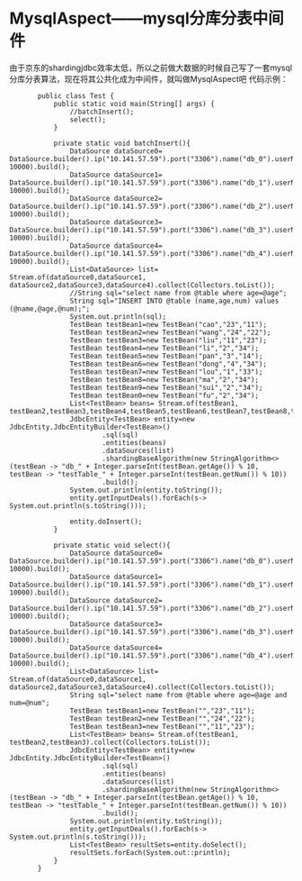# MysqlAspect——mysql分库分表中间件

由于京东的shardingjdbc效率太低，所以之前做大数据的时候自己写了一套mysql分库分表算法，现在将其公共化成为中间件，就叫做MysqlAspect吧
代码示例：
           
           
           public class Test {
               public static void main(String[] args) {
                   //batchInsert();
                   select();
               }
    
               private static void batchInsert(){
                   DataSource dataSource0= DataSource.builder().ip("10.141.57.59").port("3306").name("db_0").userName("root").passWord("123456").maxWait((long) 10000).build();
                   DataSource dataSource1= DataSource.builder().ip("10.141.57.59").port("3306").name("db_1").userName("root").passWord("123456").maxWait((long) 10000).build();
                   DataSource dataSource2= DataSource.builder().ip("10.141.57.59").port("3306").name("db_2").userName("root").passWord("123456").maxWait((long) 10000).build();
                   DataSource dataSource3= DataSource.builder().ip("10.141.57.59").port("3306").name("db_3").userName("root").passWord("123456").maxWait((long) 10000).build();
                   DataSource dataSource4= DataSource.builder().ip("10.141.57.59").port("3306").name("db_4").userName("root").passWord("123456").maxWait((long) 10000).build();
                   List<DataSource> list= Stream.of(dataSource0,dataSource1, dataSource2,dataSource3,dataSource4).collect(Collectors.toList());
                   //String sql="select name from @table where age=@age";
                   String sql="INSERT INTO @table (name,age,num) values (@name,@age,@num);";
                   System.out.println(sql);
                   TestBean testBean1=new TestBean("cao","23","11");
                   TestBean testBean2=new TestBean("wang","24","22");
                   TestBean testBean3=new TestBean("liu","11","23");
                   TestBean testBean4=new TestBean("li","2","34");
                   TestBean testBean5=new TestBean("pan","3","14");
                   TestBean testBean6=new TestBean("dong","4","34");
                   TestBean testBean7=new TestBean("lou","1","33");
                   TestBean testBean8=new TestBean("ma","2","34");
                   TestBean testBean9=new TestBean("sui","2","34");
                   TestBean testBean0=new TestBean("fu","2","34");
                   List<TestBean> beans= Stream.of(testBean1,                           testBean2,testBean3,testBean4,testBean5,testBean6,testBean7,testBean8,testBean9,testBean0).collect(Collectors.toList());
                   JdbcEntity<TestBean> entity=new JdbcEntity.JdbcEntityBuilder<TestBean>()
                           .sql(sql)
                           .entities(beans)
                           .dataSources(list)
                           .shardingBaseAlgorithm(new StringAlgorithm<>(testBean -> "db_" + Integer.parseInt(testBean.getAge()) % 10, testBean -> "testTable_" + Integer.parseInt(testBean.getNum()) % 10))
                           .build();
                   System.out.println(entity.toString());
                   entity.getInputDeals().forEach(s-> System.out.println(s.toString()));

                   entity.doInsert();
               }
    
               private static void select(){
                   DataSource dataSource0= DataSource.builder().ip("10.141.57.59").port("3306").name("db_0").userName("root").passWord("123456").maxWait((long) 10000).build();
                   DataSource dataSource1= DataSource.builder().ip("10.141.57.59").port("3306").name("db_1").userName("root").passWord("123456").maxWait((long) 10000).build();
                   DataSource dataSource2= DataSource.builder().ip("10.141.57.59").port("3306").name("db_2").userName("root").passWord("123456").maxWait((long) 10000).build();
                   DataSource dataSource3= DataSource.builder().ip("10.141.57.59").port("3306").name("db_3").userName("root").passWord("123456").maxWait((long) 10000).build();
                   DataSource dataSource4= DataSource.builder().ip("10.141.57.59").port("3306").name("db_4").userName("root").passWord("123456").maxWait((long) 10000).build();
                   List<DataSource> list= Stream.of(dataSource0,dataSource1, dataSource2,dataSource3,dataSource4).collect(Collectors.toList());
                   String sql="select name from @table where age=@age and num=@num";
                   TestBean testBean1=new TestBean("","23","11");
                   TestBean testBean2=new TestBean("","24","22");
                   TestBean testBean3=new TestBean("","11","23");
                   List<TestBean> beans= Stream.of(testBean1, testBean2,testBean3).collect(Collectors.toList());
                   JdbcEntity<TestBean> entity=new JdbcEntity.JdbcEntityBuilder<TestBean>()
                           .sql(sql)
                           .entities(beans)
                           .dataSources(list)
                           .shardingBaseAlgorithm(new StringAlgorithm<>(testBean -> "db_" + Integer.parseInt(testBean.getAge()) % 10, testBean -> "testTable_" + Integer.parseInt(testBean.getNum()) % 10))
                           .build();
                   System.out.println(entity.toString());
                   entity.getInputDeals().forEach(s-> System.out.println(s.toString()));
                   List<TestBean> resultSets=entity.doSelect();
                   resultSets.forEach(System.out::println);
               }
           }          
